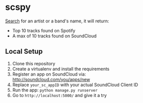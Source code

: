 # scspy

[Search](http://spoticloud.xyz) for an artist or a band's name, it will return:

- Top 10 tracks found on Spotify
- A max of 10 tracks found on SoundCloud

<h2>Local Setup</h2>

1. Clone this repository
2. Create a virtualenv and install the requirements</li>
3. Register an app on SoundCloud via: http://soundcloud.com/you/apps/new</li>  
4. Replace `your_sc_appID` with your actual SoundCloud Client ID  
5. Run the app: `python manage.py runserver`
6. Go to `http://localhost:5000/` and give it a try